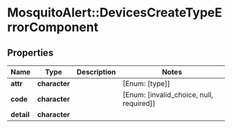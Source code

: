 # MosquitoAlert::DevicesCreateTypeErrorComponent


## Properties
Name | Type | Description | Notes
------------ | ------------- | ------------- | -------------
**attr** | **character** |  | [Enum: [type]] 
**code** | **character** |  | [Enum: [invalid_choice, null, required]] 
**detail** | **character** |  | 


